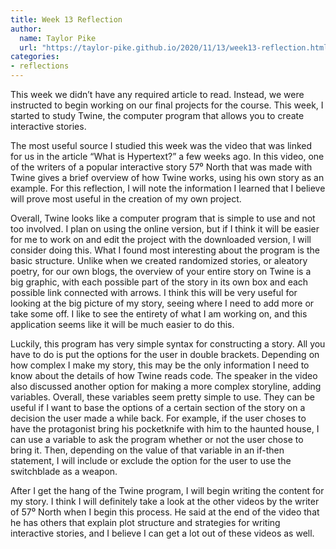 ```yaml
---
title: Week 13 Reflection
author:
  name: Taylor Pike
  url: "https://taylor-pike.github.io/2020/11/13/week13-reflection.html"
categories:
- reflections
---
```


This week we didn’t have any required article to read. Instead, we were instructed to begin working on our final projects for the course. This week, I started to study Twine, the computer program that allows you to create interactive stories.

The most useful source I studied this week was the video that was linked for us in the article “What is Hypertext?” a few weeks ago. In this video, one of the writers of a popular interactive story 57⁰ North that was made with Twine gives a brief overview of how Twine works, using his own story as an example. For this reflection, I will note the information I learned that I believe will prove most useful in the creation of my own project.

Overall, Twine looks like a computer program that is simple to use and not too involved. I plan on using the online version, but if I think it will be easier for me to work on and edit the project with the downloaded version, I will consider doing this. What I found most interesting about the program is the basic structure. Unlike when we created randomized stories, or aleatory poetry, for our own blogs, the overview of your entire story on Twine is a big graphic, with each possible part of the story in its own box and each possible link connected with arrows. I think this will be very useful for looking at the big picture of my story, seeing where I need to add more or take some off. I like to see the entirety of what I am working on, and this application seems like it will be much easier to do this.

Luckily, this program has very simple syntax for constructing a story. All you have to do is put the options for the user in double brackets. Depending on how complex I make my story, this may be the only information I need to know about the details of how Twine reads code. The speaker in the video also discussed another option for making a more complex storyline, adding variables. Overall, these variables seem pretty simple to use. They can be useful if I want to base the options of a certain section of the story on a decision the user made a while back. For example, if the user choses to have the protagonist bring his pocketknife with him to the haunted house, I can use a variable to ask the program whether or not the user chose to bring it. Then, depending on the value of that variable in an if-then statement, I will include or exclude the option for the user to use the switchblade as a weapon.

After I get the hang of the Twine program, I will begin writing the content for my story. I think I will definitely take a look at the other videos by the writer of 57⁰ North when I begin this process. He said at the end of the video that he has others that explain plot structure and strategies for writing interactive stories, and I believe I can get a lot out of these videos as well.
